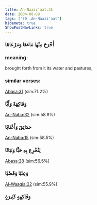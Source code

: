 ```yaml
---
title: An-Naazi'aat:31
date: 2004-08-09
tags: ["79 .An-Naazi'aat"]
hidemeta: true 
ShowPostNavLinks: true 
---
```

### أَخْرَجَ مِنْهَا مَاءَهَا وَمَرْعَاهَا
### meaning: 
brought forth from it its water and pastures,
### similar verses: 

[Abasa:31](/80/31) (sim:71.2%)

### وَفَاكِهَةً وَأَبًّا

[An-Naba:32](/78/32) (sim:58.9%)

### حَدَائِقَ وَأَعْنَابًا

[An-Naba:15](/78/15) (sim:58.5%)

### لِنُخْرِجَ بِهِ حَبًّا وَنَبَاتًا

[Abasa:28](/80/28) (sim:56.5%)

### وَعِنَبًا وَقَضْبًا

[Al-Waaqia:32](/56/32) (sim:55.9%)

### وَفَاكِهَةٍ كَثِيرَةٍ
